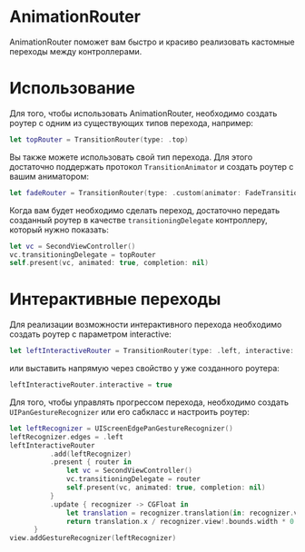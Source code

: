 # AnimationRouter
AnimationRouter поможет вам быстро и красиво реализовать кастомные переходы между контроллерами.
# Использование
Для того, чтобы использовать AnimationRouter, необходимо создать роутер с одним из существующих типов перехода, например:

```swift
let topRouter = TransitionRouter(type: .top)
```

Вы также можете использовать свой тип перехода. Для этого достаточно поддержать протокол `TransitionAnimator` и создать роутер с вашим аниматором:

```swift
let fadeRouter = TransitionRouter(type: .custom(animator: FadeTransitionAnimator()))
```

Когда вам будет необходимо сделать переход, достаточно передать созданный роутер в качестве `transitioningDelegate` контроллеру, который нужно показать:

```swift
let vc = SecondViewController()
vc.transitioningDelegate = topRouter
self.present(vc, animated: true, completion: nil)
 ```
# Интерактивные переходы
Для реализации возможности интерактивного перехода необходимо создать роутер с параметром interactive:
```swift
let leftInteractiveRouter = TransitionRouter(type: .left, interactive: true)
 ```
 или выставить напрямую через свойство у уже созданного роутера:
 ```swift
 leftInteractiveRouter.interactive = true
  ```
  
 Для того, чтобы управлять прогрессом перехода, необходимо создать `UIPanGestureRecognizer` или его сабкласс и настроить роутер:
  ```swift
let leftRecognizer = UIScreenEdgePanGestureRecognizer()
leftRecognizer.edges = .left
leftInteractiveRouter
            .add(leftRecognizer)
            .present { router in
                let vc = SecondViewController()
                vc.transitioningDelegate = router
                self.present(vc, animated: true, completion: nil)
            }
            .update { recognizer -> CGFloat in
                let translation = recognizer.translation(in: recognizer.view!)
                return translation.x / recognizer.view!.bounds.width * 0.5
        }
view.addGestureRecognizer(leftRecognizer)
  ```
